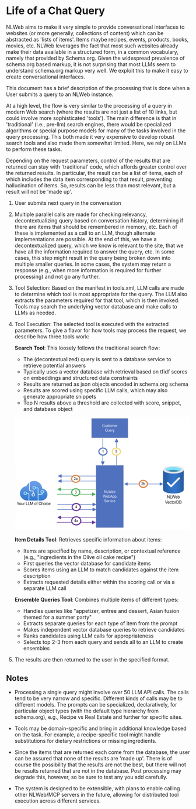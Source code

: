 # Life of a Chat Query

NLWeb aims to make it very simple to provide conversational interfaces to websites (or more generally, collections of content) which can be abstracted as 'lists of items'. Items maybe recipes, events, products, books, movies, etc. NLWeb leverages the fact that most such websites already make their data available in a structured form, in a common vocabulary, namely that provided by Schema.org. Given the widespread prevalence of schema.org based markup, it is not surprising that most LLMs seem to understand schema.org markup very well. We exploit this to make it easy to create conversational interfaces.

This document has a brief description of the processing that is done when a User submits a query to an NLWeb instance. 


At a high level, the flow is very similar to the processing of a query in modern Web search (where the results are not just a list of 10 links, but could involve more sophisticated 'tools'). The main difference is that in 'traditional' (i.e., pre-llm) search engines, there would be specialized algorithms or special purpose models for many of the tasks involved in the query processing. This both made it very expensive to develop robust search tools and also made them somewhat limited. Here, we rely on LLMs to perform these tasks.

Depending on the request parameters, control of the results that are returned can stay with 'traditional' code, which affords greater control over the returned results. In particular, the result can be a list of items, each of which includes the data item corresponding to that result, preventing hallucination of items. So, results can be less than most relevant, but a result will not be 'made up'.



1. User submits next query in the conversation

2. Multiple parallel calls are made for checking relevancy, decontextualizing query based on conversation history, determining if there are items that should be remembered in memory, etc. Each of these is implemented as a call to an LLM, though alternate implementations are possible. At the end of this, we have a decontextualized query, which we know is relevant to the site, that we have all the information required to answer the query, etc. In some cases, this step might result in the query being broken down into multiple smaller queries. In some cases, the system may return a response (e.g., when more information is required for further processing) and not go any further.

3. Tool Selection: Based on the manifest in tools.xml, LLM calls are made to determine which tool is most appropriate for the query. The LLM also extracts the parameters required for that tool, which is then invoked. Tools may search the underlying vector database and make calls to LLMs as needed.

4. Tool Execution: The selected tool is executed with the extracted parameters. To give a flavor for how tools may process the request, we describe how three tools work:

    **Search Tool**: This loosely follows the traditional search flow:
    - The (decontextualized) query is sent to a database service to retrieve potential answers
    - Typically uses a vector database with retrieval based on tfidf scores on embeddings and structured data constraints
    - Results are returned as json objects encoded in schema.org schema
    - Results are scored using specific LLM calls, which may also generate appropriate snippets
    - Top N results above a threshold are collected with score, snippet, and database object

    ![alt text](../images/LifeofaChatQuery.png)

    **Item Details Tool**: Retrieves specific information about items:
    - Items are specified by name, description, or contextual reference (e.g., "ingredients in the Olive oil cake recipe")
    - First queries the vector database for candidate items
    - Scores items using an LLM to match candidates against the item description
    - Extracts requested details either within the scoring call or via a separate LLM call

    **Ensemble Queries Tool**: Combines multiple items of different types:
    - Handles queries like "appetizer, entree and dessert, Asian fusion themed for a summer party"
    - Extracts separate queries for each type of item from the prompt
    - Makes independent vector database queries to retrieve candidates
    - Ranks candidates using LLM calls for appropriateness
    - Selects top 2-3 from each query and sends all to an LLM to create ensembles

5. The results are then returned to the user in the specified format.

## Notes

- Processing a single query might involve over 50 LLM API calls. The calls tend to be very narrow and specific. Different kinds of calls may be to different models. The prompts can be specialized, declaratively, for particular object types (with the default type hierarchy from schema.org), e.g., Recipe vs Real Estate and further for specific sites.

- Tools may be domain-specific and bring in additional knowledge based on the task. For example, a recipe-specific tool might handle substitutions for dietary restrictions or missing ingredients.

- Since the items that are returned each come from the database, the user can be assured that none of the results are 'made up'. There is of course the possibility that the results are not the best, but there will not be results returned that are not in the database. Post processing may degrade this, however, so be sure to test any you add carefully.

- The system is designed to be extensible, with plans to enable calling other NLWeb/MCP servers in the future, allowing for distributed tool execution across different services.

